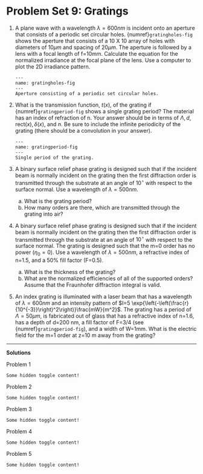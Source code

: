 # Problem Set 9: Gratings

1. A plane wave with a wavelength $\lambda = 600 nm$ is incident onto an
   aperture that consists of a periodic set circular holes.
   {numref}`gratingholes-fig` shows the aperture that consists of a 10 X 10
   array of holes with diameters of $10 \mu m$ and spacing of $20 \mu m$.  The
   aperture is followed by a lens with a focal length of f=10mm.  Calculate the
   equation for the normalized irradiance at the focal plane of the lens.  Use
   a computer to plot the 2D irradiance pattern.

   ```{figure} ../../images/problems/holegrating.png
   ---
   name: gratingholes-fig
   ---
   Aperture consisting of a periodic set circular holes.
   ```

2. What is the transmission function, $t(x)$, of the grating if
   {numref}`gratingperiod-fig` shows a single grating period?  The material has
   an index of refraction of n. Your answer should be in terms of $\Lambda, d,
   \mathrm{rect}(x), \delta(x)$, and $n$.  Be sure to include the infinite periodicity of
   the grating (there should be a convolution in your answer).

   ```{figure} ../../images/problems/gratingperiod.png
   ---
   name: gratingperiod-fig
   ---
   Single period of the grating.
   ```

3. A binary surface relief phase grating is designed such that if the incident
   beam is normally incident on the grating then the first diffraction order is
   transmitted through the substrate at an angle of $10^\circ$ with respect to
   the surface normal. Use a wavelength of $\lambda = 500 nm$.

   <ol type="a">
      <li>What is the grating period?</li>
      <li>How many orders are there, which are transmitted through the grating into air?</li>
   </ol>

4. A binary surface relief phase grating is designed such that if the incident
   beam is normally incident on the grating then the first diffraction order is
   transmitted through the substrate at an angle of $10^\circ$ with respect to
   the surface normal. The grating is designed such that the m=0 order has no
   power ($\eta_0  = 0$).  Use a wavelength of $\lambda = 500 nm$, a refractive
   index of n=1.5, and a 50% fill factor (F=0.5).

   <ol type="a">
      <li>What is the thickness of the grating?</li>
      <li>What are the normalized efficiencies of all of the supported orders?  Assume that the Fraunhofer diffraction integral is valid.</li>
   </ol>

5. An index grating is illuminated with a laser beam that has a wavelength of $\lambda = 600 nm$ and an intensity pattern of $I=5 \exp{\left(-\left(\frac{r}{10^{-3}}\right)^2\right)}\frac{mW}{m^2}$.  The grating has a period of $\Lambda= 50 \mu m$, is fabricated out of glass that has a refractive index of n=1.6, has a depth of d=200 nm, a fill factor of F=3/4 (see {numref}`gratingperiod-fig`), and a width of W=1mm.  What is the electric field for the m=1 order at z=10 m away from the grating?

---

**Solutions**

Problem 1

```{toggle}
Some hidden toggle content!
```

Problem 2

```{toggle}
Some hidden toggle content!
```

Problem 3

```{toggle}
Some hidden toggle content!
```

Problem 4

```{toggle}
Some hidden toggle content!
```

Problem 5

```{toggle}
Some hidden toggle content!
```
